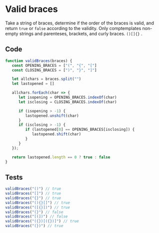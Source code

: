 # Valid braces
Take a string of braces, determine if the order of the braces is valid, and return `true` or `false` according to the validity.
Only comptemplates non-empty strings and parenteses, brackets, and curly braces. `()[]{}` .

## Code
```javascript
function validBraces(braces) {
   const OPENING_BRACES = ["(", "{", "["]
   const CLOSING_BRACES = [")", "}", "]"]

   let allchars = braces.split("")
   let lastopened = []

   allchars.forEach(char => {
      let isopening = OPENING_BRACES.indexOf(char)
      let isclosing = CLOSING_BRACES.indexOf(char)

      if (isopening > -1) {
         lastopened.unshift(char)
      }
      if (isclosing > -1) {
         if (lastopened[0] == OPENING_BRACES[isclosing]) {
            lastopened.shift(char)
         }
      }
   });

   return lastopened.length == 0 ? true : false
}
```

## Tests
```javascript
validBraces("()") // true
validBraces("[]") // true
validBraces("{}") // true
validBraces("(){}[]") // true
validBraces("([{}])") // true
validBraces("(}") // false
validBraces("[(])") // false
validBraces("({})[({})]") // true
validBraces("(})") // true
```
